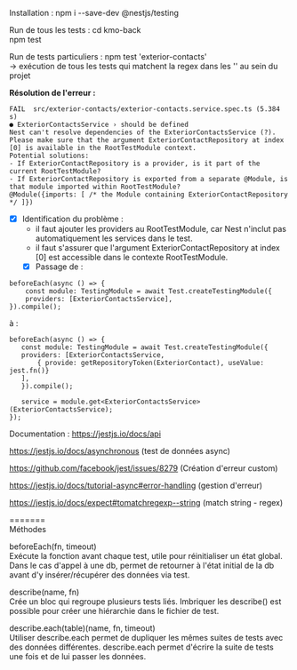 Installation :
npm i --save-dev @nestjs/testing 
  
Run de tous les tests :
cd kmo-back  
npm test
  
Run de tests particuliers :
npm test 'exterior-contacts'  
-> exécution de tous les tests qui matchent la regex dans les '' au sein du projet

**Résolution de l'erreur :** 
```
FAIL  src/exterior-contacts/exterior-contacts.service.spec.ts (5.384 s)
● ExteriorContactsService › should be defined
Nest can't resolve dependencies of the ExteriorContactsService (?). Please make sure that the argument ExteriorContactRepository at index [0] is available in the RootTestModule context.                 
Potential solutions:  
- If ExteriorContactRepository is a provider, is it part of the current RootTestModule?   
- If ExteriorContactRepository is exported from a separate @Module, is that module imported within RootTestModule?
@Module({imports: [ /* the Module containing ExteriorContactRepository */ ]})
```
- [x] Identification du problème : 
    - il faut ajouter les providers au RootTestModule, car Nest n'inclut pas automatiquement les services dans le test.
    - il faut s'assurer que l'argument ExteriorContactRepository at index [0] est accessible dans le contexte RootTestModule.  
    - [x] Passage de : 
```
beforeEach(async () => {
    const module: TestingModule = await Test.createTestingModule({
    providers: [ExteriorContactsService],
}).compile();
```
à :
 ```
beforeEach(async () => {
    const module: TestingModule = await Test.createTestingModule({
    providers: [ExteriorContactsService, 
        { provide: getRepositoryToken(ExteriorContact), useValue: jest.fn()}
    ],
    }).compile();

    service = module.get<ExteriorContactsService>(ExteriorContactsService);
});
```

Documentation : 
https://jestjs.io/docs/api

https://jestjs.io/docs/asynchronous (test de données async)

https://github.com/facebook/jest/issues/8279 (Création d'erreur custom)

https://jestjs.io/docs/tutorial-async#error-handling (gestion d'erreur)

https://jestjs.io/docs/expect#tomatchregexp--string (match string - regex)

=======  
Méthodes  
  
beforeEach(fn, timeout)  
Exécute la fonction avant chaque test, utile pour réinitialiser un état global. Dans le cas d'appel à une db, permet de retourner à l'état initial de la db avant d'y insérer/récupérer des données via test.  
  
describe(name, fn)  
Crée un bloc qui regroupe plusieurs tests liés. Imbriquer les describe() est possible pour créer une hiérarchie dans le fichier de test.  
  
describe.each(table)(name, fn, timeout)  
Utiliser describe.each permet de dupliquer les mêmes suites de tests avec des données différentes. describe.each permet d'écrire la suite de tests une fois et de lui passer les données.  
  

